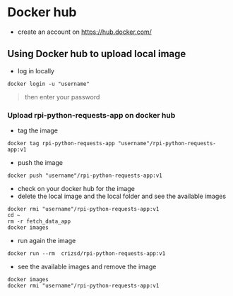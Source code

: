 # Docker hub

* create an account on https://hub.docker.com/

## Using Docker hub to upload local image 
* log in locally
```
docker login -u "username"
```
> then enter your password

### Upload rpi-python-requests-app on docker hub
* tag the image
```
docker tag rpi-python-requests-app "username"/rpi-python-requests-app:v1
```
* push the image
```
docker push "username"/rpi-python-requests-app:v1
```
* check on your docker hub for the image
* delete the local image and the local folder and see the available images
```
docker rmi "username"/rpi-python-requests-app:v1
cd ~
rm -r fetch_data_app
docker images
```
* run again the image
```
docker run --rm  crizsd/rpi-python-requests-app:v1
```
* see the available images and remove the image 
```
docker images
docker rmi "username"/rpi-python-requests-app:v1
```
